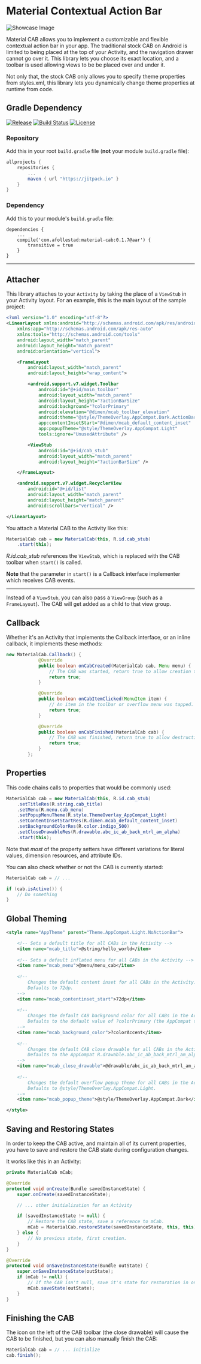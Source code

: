 # Material Contextual Action Bar

![Showcase Image](https://raw.githubusercontent.com/afollestad/material-cab/master/art/screenshot2.png)

Material CAB allows you to implement a customizable and flexible contextual action bar in your app.
The traditional stock CAB on Android is limited to being placed at the top of your Activity, and the navigation drawer 
cannot go over it. This library lets you choose its exact location, and a toolbar is used allowing views
to be be placed over and under it.

Not only that, the stock CAB only allows you to specify theme properties from styles.xml, this library
lets you dynamically change theme properties at runtime from code.

## Gradle Dependency

[![Release](https://img.shields.io/github/release/afollestad/material-cab.svg?label=jitpack)](https://jitpack.io/#afollestad/material-cab)
[![Build Status](https://travis-ci.org/afollestad/material-cab.svg)](https://travis-ci.org/afollestad/material-cab)
[![License](https://img.shields.io/badge/license-Apache%202-4EB1BA.svg?style=flat-square)](https://www.apache.org/licenses/LICENSE-2.0.html)

### Repository

Add this in your root `build.gradle` file (**not** your module `build.gradle` file):

```gradle
allprojects {
	repositories {
		...
		maven { url "https://jitpack.io" }
	}
}
```

### Dependency

Add this to your module's `build.gradle` file:

```Gradle
dependencies {
    ...
    compile('com.afollestad:material-cab:0.1.7@aar') {
        transitive = true
    }
}
```

---

## Attacher

This library attaches to your `Activity` by taking the place of a `ViewStub` in your Activity layout.
For an example, this is the main layout of the sample project:

```xml
<?xml version="1.0" encoding="utf-8"?>
<LinearLayout xmlns:android="http://schemas.android.com/apk/res/android"
    xmlns:app="http://schemas.android.com/apk/res-auto"
    xmlns:tools="http://schemas.android.com/tools"
    android:layout_width="match_parent"
    android:layout_height="match_parent"
    android:orientation="vertical">

    <FrameLayout
        android:layout_width="match_parent"
        android:layout_height="wrap_content">

        <android.support.v7.widget.Toolbar
            android:id="@+id/main_toolbar"
            android:layout_width="match_parent"
            android:layout_height="?actionBarSize"
            android:background="?colorPrimary"
            android:elevation="@dimen/mcab_toolbar_elevation"
            android:theme="@style/ThemeOverlay.AppCompat.Dark.ActionBar"
            app:contentInsetStart="@dimen/mcab_default_content_inset"
            app:popupTheme="@style/ThemeOverlay.AppCompat.Light"
            tools:ignore="UnusedAttribute" />

        <ViewStub
            android:id="@+id/cab_stub"
            android:layout_width="match_parent"
            android:layout_height="?actionBarSize" />

    </FrameLayout>

    <android.support.v7.widget.RecyclerView
        android:id="@+id/list"
        android:layout_width="match_parent"
        android:layout_height="match_parent"
        android:scrollbars="vertical" />

</LinearLayout>
```

You attach a Material CAB to the Activity like this:

```java
MaterialCab cab = new MaterialCab(this, R.id.cab_stub)
    .start(this);
```

*R.id.cab_stub* references the `ViewStub`, which is replaced with the CAB toolbar when `start()` is called.

**Note** that the parameter in `start()` is a Callback interface implementer which receives CAB events.

---

Instead of a `ViewStub`, you can also pass a `ViewGroup` (such as a `FrameLayout`). The CAB will get added
as a child to that view group.

## Callback

Whether it's an Activity that implements the Callback interface, or an inline callback, it implements
these methods:

```java
new MaterialCab.Callback() {
            @Override
            public boolean onCabCreated(MaterialCab cab, Menu menu) {
                // The CAB was started, return true to allow creation to continue.
                return true; 
            }

            @Override
            public boolean onCabItemClicked(MenuItem item) {
                // An item in the toolbar or overflow menu was tapped.
                return true;
            }

            @Override
            public boolean onCabFinished(MaterialCab cab) {
                // The CAB was finished, return true to allow destruction to continue.
                return true;
            }
        };
```

## Properties

This code chains calls to properties that would be commonly used:

```java
MaterialCab cab = new MaterialCab(this, R.id.cab_stub)
    .setTitleRes(R.string.cab_title)
    .setMenu(R.menu.cab_menu)
    .setPopupMenuTheme(R.style.ThemeOverlay_AppCompat_Light)
    .setContentInsetStartRes(R.dimen.mcab_default_content_inset)
    .setBackgroundColorRes(R.color.indigo_500)
    .setCloseDrawableRes(R.drawable.abc_ic_ab_back_mtrl_am_alpha)
    .start(this);
```

Note that *most* of the property setters have different variations for literal values, dimension resources,
and attribute IDs.

You can also check whether or not the CAB is currently started:

```java
MaterialCab cab = // ...

if (cab.isActive()) {
    // Do something
}
```

## Global Theming

```xml
<style name="AppTheme" parent="Theme.AppCompat.Light.NoActionBar">

    <!-- Sets a default title for all CABs in the Activity -->
    <item name="mcab_title">@string/hello_world</item>
    
    <!-- Sets a default inflated menu for all CABs in the Activity -->
    <item name="mcab_menu">@menu/menu_cab</item>
    
    <!-- 
        Changes the default content inset for all CABs in the Activity.
        Defaults to 72dp.
    -->
    <item name="mcab_contentinset_start">72dp</item>
    
    <!-- 
        Changes the default CAB background color for all CABs in the Activity.
        Defaults to the default value of ?colorPrimary (the AppCompat theme attribute).
    -->
    <item name="mcab_background_color">?colorAccent</item>
    
    <!-- 
        Changes the default CAB close drawable for all CABs in the Activity.
        Defaults to the AppCompat R.drawable.abc_ic_ab_back_mtrl_am_alpha back arrow.
    -->
    <item name="mcab_close_drawable">@drawable/abc_ic_ab_back_mtrl_am_alpha</item>
    
    <!-- 
        Changes the default overflow popup theme for all CABs in the Activity.
        Defaults to @style/ThemeOverlay.AppCompat.Light.
    -->
    <item name="mcab_popup_theme">@style/ThemeOverlay.AppCompat.Dark</item>

</style>
```

## Saving and Restoring States

In order to keep the CAB active, and maintain all of its current properties, you have to save and restore
the CAB state during configuration changes.

It works like this in an Activity:

```java
private MaterialCab mCab;

@Override
protected void onCreate(Bundle savedInstanceState) {
    super.onCreate(savedInstanceState);

    // ... other initialization for an Activity

    if (savedInstanceState != null) {
        // Restore the CAB state, save a reference to mCab.
        mCab = MaterialCab.restoreState(savedInstanceState, this, this);
    } else {
        // No previous state, first creation.
    }
}

@Override
protected void onSaveInstanceState(Bundle outState) {
    super.onSaveInstanceState(outState);
    if (mCab != null) {
        // If the CAB isn't null, save it's state for restoration in onCreate()
        mCab.saveState(outState);
    }
}
```

## Finishing the CAB

The icon on the left of the CAB toolbar (the close drawable) will cause the CAB to be finished,
but you can also manually finish the CAB:

```java
MaterialCab cab = // ... initialize
cab.finish();
```
